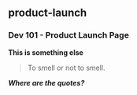 ## product-launch
### Dev 101 - Product Launch Page

**This is something else**

> To smell or not to smell.

***Where are the quotes?***




